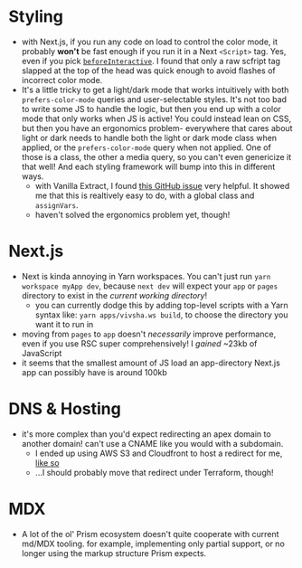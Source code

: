 # Styling

- with Next.js, if you run any code on load to control the color mode, it probably **won't** be fast enough if you run it in a Next `<Script>` tag. Yes, even if you pick [`beforeInteractive`](https://nextjs.org/docs/pages/api-reference/components/script#beforeinteractive). I found that only a raw scfript tag slapped at the top of the head was quick enough to avoid flashes of incorrect color mode.
- It's a little tricky to get a light/dark mode that works intuitively with both `prefers-color-mode` queries and user-selectable styles. It's not too bad to write some JS to handle the logic, but then you end up with a color mode that only works when JS is active! You could instead lean on CSS, but then you have an ergonomics problem- everywhere that cares about light or dark needs to handle both the light or dark mode class when applied, or the `prefers-color-mode` query when not applied. One of those is a class, the other a media query, so you can't even genericize it that well! And each styling framework will bump into this in different ways.
  - with Vanilla Extract, I found [this GitHub issue](https://github.com/vanilla-extract-css/vanilla-extract/discussions/1119) very helpful. It showed me that this is realtively easy to do, with a global class and `assignVars`.
  - haven't solved the ergonomics problem yet, though!

# Next.js

- Next is kinda annoying in Yarn workspaces. You can't just run `yarn workspace myApp dev`, because `next dev` will expect your `app` or `pages` directory to exist in the _current working directory_!
  - you can currently dodge this by adding top-level scripts with a Yarn syntax like: `yarn apps/vivsha.ws build`, to choose the directory you want it to run in
- moving from `pages` to `app` doesn't _necessarily_ improve performance, even if you use RSC super comprehensively! I _gained_ ~23kb of JavaScript
- it seems that the smallest amount of JS load an app-directory Next.js app can possibly have is around 100kb

# DNS & Hosting

- it's more complex than you'd expect redirecting an apex domain to another domain! can't use a CNAME like you would with a subdomain.
  - I ended up using AWS S3 and Cloudfront to host a redirect for me, [like so](https://docs.aws.amazon.com/AmazonS3/latest/userguide/how-to-page-redirect.html)
  - ...I should probably move that redirect under Terraform, though!

# MDX

- A lot of the ol' Prism ecosystem doesn't quite cooperate with current md/MDX tooling. for example, implementing only partial support, or no longer using the markup structure Prism expects.
